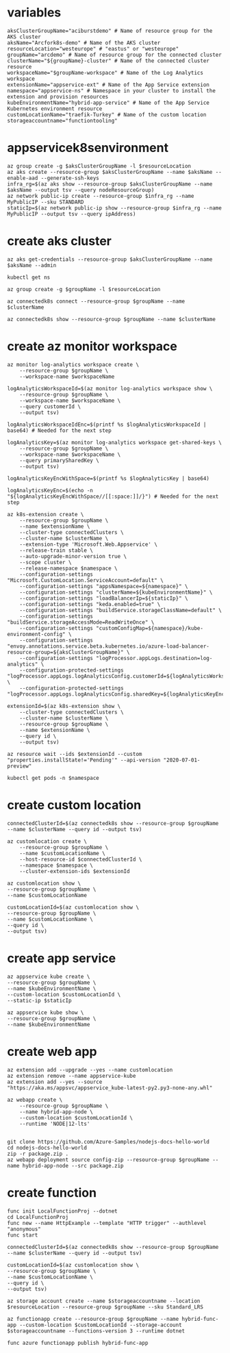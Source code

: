 # variables

    aksClusterGroupName="aciburstdemo" # Name of resource group for the AKS cluster
    aksName="Arcfork8s-demo" # Name of the AKS cluster
    resourceLocation="westeurope" # "eastus" or "westeurope"
    groupName="arcdemo" # Name of resource group for the connected cluster
    clusterName="${groupName}-cluster" # Name of the connected cluster resource
    workspaceName="$groupName-workspace" # Name of the Log Analytics workspace
    extensionName="appservice-ext" # Name of the App Service extension
    namespace="appservice-ns" # Namespace in your cluster to install the extension and provision resources
    kubeEnvironmentName="hybrid-app-service" # Name of the App Service Kubernetes environment resource
    customLocationName="traefik-Turkey" # Name of the custom location
    storageaccountname="functiontooling"
    
# appservicek8senvironment

    az group create -g $aksClusterGroupName -l $resourceLocation
    az aks create --resource-group $aksClusterGroupName --name $aksName --enable-aad --generate-ssh-keys
    infra_rg=$(az aks show --resource-group $aksClusterGroupName --name $aksName --output tsv --query nodeResourceGroup)
    az network public-ip create --resource-group $infra_rg --name MyPublicIP --sku STANDARD
    staticIp=$(az network public-ip show --resource-group $infra_rg --name MyPublicIP --output tsv --query ipAddress)

#   create aks cluster
    
    az aks get-credentials --resource-group $aksClusterGroupName --name $aksName --admin

    kubectl get ns

    az group create -g $groupName -l $resourceLocation

    az connectedk8s connect --resource-group $groupName --name $clusterName

    az connectedk8s show --resource-group $groupName --name $clusterName

#   create az monitor workspace 
    az monitor log-analytics workspace create \
        --resource-group $groupName \
        --workspace-name $workspaceName

    logAnalyticsWorkspaceId=$(az monitor log-analytics workspace show \
        --resource-group $groupName \
        --workspace-name $workspaceName \
        --query customerId \
        --output tsv)
    
    logAnalyticsWorkspaceIdEnc=$(printf %s $logAnalyticsWorkspaceId | base64) # Needed for the next step
    
    logAnalyticsKey=$(az monitor log-analytics workspace get-shared-keys \
        --resource-group $groupName \
        --workspace-name $workspaceName \
        --query primarySharedKey \
        --output tsv)
    
    logAnalyticsKeyEncWithSpace=$(printf %s $logAnalyticsKey | base64)
    
    logAnalyticsKeyEnc=$(echo -n "${logAnalyticsKeyEncWithSpace//[[:space:]]/}") # Needed for the next step

    az k8s-extension create \
        --resource-group $groupName \
        --name $extensionName \
        --cluster-type connectedClusters \
        --cluster-name $clusterName \
        --extension-type 'Microsoft.Web.Appservice' \
        --release-train stable \
        --auto-upgrade-minor-version true \
        --scope cluster \
        --release-namespace $namespace \
        --configuration-settings "Microsoft.CustomLocation.ServiceAccount=default" \
        --configuration-settings "appsNamespace=${namespace}" \
        --configuration-settings "clusterName=${kubeEnvironmentName}" \
        --configuration-settings "loadBalancerIp=${staticIp}" \
        --configuration-settings "keda.enabled=true" \
        --configuration-settings "buildService.storageClassName=default" \
        --configuration-settings "buildService.storageAccessMode=ReadWriteOnce" \
        --configuration-settings "customConfigMap=${namespace}/kube-environment-config" \
        --configuration-settings "envoy.annotations.service.beta.kubernetes.io/azure-load-balancer-resource-group=${aksClusterGroupName}" \
        --configuration-settings "logProcessor.appLogs.destination=log-analytics" \
        --configuration-protected-settings "logProcessor.appLogs.logAnalyticsConfig.customerId=${logAnalyticsWorkspaceIdEnc}" \
        --configuration-protected-settings "logProcessor.appLogs.logAnalyticsConfig.sharedKey=${logAnalyticsKeyEnc}"

    extensionId=$(az k8s-extension show \
        --cluster-type connectedClusters \
        --cluster-name $clusterName \
        --resource-group $groupName \
        --name $extensionName \
        --query id \
        --output tsv)
    
    az resource wait --ids $extensionId --custom "properties.installState!='Pending'" --api-version "2020-07-01-preview"
    
    kubectl get pods -n $namespace
    
#   create custom location    

    connectedClusterId=$(az connectedk8s show --resource-group $groupName --name $clusterName --query id --output tsv)

    az customlocation create \
        --resource-group $groupName \
        --name $customLocationName \
        --host-resource-id $connectedClusterId \
        --namespace $namespace \
        --cluster-extension-ids $extensionId
    
    az customlocation show \
    --resource-group $groupName \
    --name $customLocationName
    
    customLocationId=$(az customlocation show \
    --resource-group $groupName \
    --name $customLocationName \
    --query id \
    --output tsv)
#   create app service     
    az appservice kube create \
    --resource-group $groupName \
    --name $kubeEnvironmentName \
    --custom-location $customLocationId \
    --static-ip $staticIp
    
    az appservice kube show \
    --resource-group $groupName \
    --name $kubeEnvironmentName

#   create web app

    az extension add --upgrade --yes --name customlocation
    az extension remove --name appservice-kube
    az extension add --yes --source "https://aka.ms/appsvc/appservice_kube-latest-py2.py3-none-any.whl"

    az webapp create \
        --resource-group $groupName \
        --name hybrid-app-node \
        --custom-location $customLocationId \
        --runtime 'NODE|12-lts'


    git clone https://github.com/Azure-Samples/nodejs-docs-hello-world
    cd nodejs-docs-hello-world
    zip -r package.zip .
    az webapp deployment source config-zip --resource-group $groupName --name hybrid-app-node --src package.zip

#   create function 

    func init LocalFunctionProj --dotnet
    cd LocalFunctionProj
    func new --name HttpExample --template "HTTP trigger" --authlevel "anonymous"
    func start

    connectedClusterId=$(az connectedk8s show --resource-group $groupName --name $clusterName --query id --output tsv)
    
    customLocationId=$(az customlocation show \
    --resource-group $groupName \
    --name $customLocationName \
    --query id \
    --output tsv)
    
    az storage account create --name $storageaccountname --location $resourceLocation --resource-group $groupName --sku Standard_LRS
    
    az functionapp create --resource-group $groupName --name hybrid-func-app --custom-location $customLocationId --storage-account $storageaccountname --functions-version 3 --runtime dotnet
    
    func azure functionapp publish hybrid-func-app
    
    
